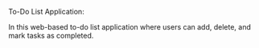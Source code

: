 To-Do List Application:

In this web-based to-do list application where users can add, delete, and mark tasks as completed.
